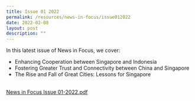 ```yaml
---
title: Issue 01 2022
permalink: /resources/news-in-focus/issue012022
date: 2022-02-08
layout: post
description: ""
---
```



In this latest issue of News in Focus, we cover:
* Enhancing Cooperation between Singapore and Indonesia
* Fostering Greater Trust and Connectivity between China and Singapore
* The Rise and Fall of Great Cities: Lessons for Singapore

<br>[News in Focus Issue 01-2022.pdf](/files/news-in-focus/News%20in%20Focus%2001-2022.pdf)